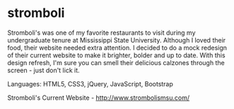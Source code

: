 # stromboli
Stromboli's was one of my favorite restaurants to visit during my undergraduate tenure at Mississippi State University. Although I loved their food, their website needed extra attention. I decided to do a mock redesign of their current website to make it brighter, bolder and up to date. With this design refresh, I'm sure you can smell their delicious calzones through the screen - just don't lick it.

Languages: HTML5, CSS3, jQuery, JavaScript, Bootstrap

Stromboli's Current Website - http://www.strombolismsu.com/
